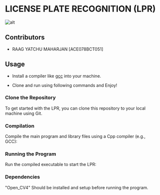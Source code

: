 # LICENSE PLATE RECOGNITION (LPR)

![alt](https://img.shields.io/badge/LPR-1.1-red)

## Contributors
* RAAG YATCHU MAHARJAN [ACE078BCT051] 

## Usage
* Install a compiler like [gcc](https://sourceforge.net/projects/gcc-win64/) into your machine.

* Clone and run using following commands and Enjoy!
### Clone the Repository

To get started with the LPR, you can clone this repository to your local machine using Git.

### Compilation

Compile the main program and library files using a Cpp compiler (e.g., GCC):

### Running the Program
Run the compiled executable to start the LPR:

### Dependencies
"Open_CV4" Should be installed and setup before running the program.
